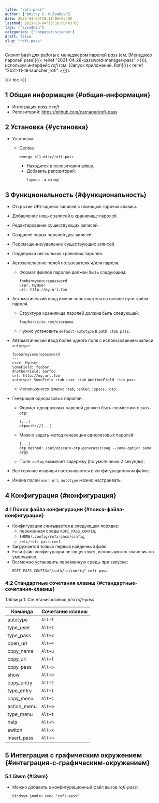 ```yaml
---
title: "rofi-pass"
author: ["Dmitry S. Kulyabov"]
date: 2022-04-03T19:11:00+03:00
lastmod: 2023-08-04T13:10:00+03:00
tags: ["sysadmin"]
categories: ["computer-science"]
draft: false
slug: "rofi-pass"
---
```


Скрипт bash для работы с менеджером паролей _pass_ (см. [Менеджер паролей pass]({{< relref "2021-04-28-password-manager-pass" >}})), используя интерфейс _rofi_ (см. [Запуск приложений. Rofi]({{< relref "2021-11-19-launcher_rofi" >}})).

<!--more-->

{{< toc >}}


## <span class="section-num">1</span> Общая информация {#общая-информация}

-   Интеграция _pass_ с _rofi_
-   Репозиторий: <https://github.com/carnager/rofi-pass>


## <span class="section-num">2</span> Установка {#установка}

-   Установка
    -   Gentoo
        ```shell
        emerge x11-misc/rofi-pass
        ```

        -   Находится в репозитории [winny](https://gpo.zugaina.org/Overlays/winny).
        -   Добавить репозиторий:
            ```shell
            layman -a winny
            ```


## <span class="section-num">3</span> Функциональность {#функциональность}

-   Открытие URL-адреса записей с помощью горячих клавиш.
-   Добавление новых записей в хранилище паролей.
-   Редактирование существующих записей.
-   Создание новых паролей для записей.
-   Перемещение/удаление существующих записей.
-   Поддержка нескольких хранилищ паролей.
-   Автозаполнение полей пользователя и/или пароля.
    -   Формат файлов паролей должен быть следующим:
        ```conf-unix
        foobarmysecurepassword
        user: MyUser
        url: http://my.url.foo
        ```
-   Автоматический ввод имени пользователя на основе пути файла пароля.
    -   Структура хранилища паролей должна быть следующей:
        ```shell
        foo/bar/site.com/username
        ```
    -   Нужно установить `default-autotype` в `path :tab pass`.
-   Автоматический ввод более одного поля с использованием записи `autotype`:
    ```conf-unix
    foobarmysecurepassword
    ---
    user: MyUser
    SomeField: foobar
    AnotherField: barfoo
    url: http://my.url.foo
    autotype: SomeField :tab user :tab AnotherField :tab pass
    ```

    -   Используются флаги: `:tab`, `:enter`, `:space`, `:otp`.
-   Генерация одноразовых паролей.
    -   Формат одноразовых паролей должен быть совместим с `pass-otp`:
        ```conf-unix
        [...]
        otpauth://[...]
        ```
    -   Можно задать метод генерации одноразовых паролей:
        ```conf-unix
        [...]
        otp_method: /opt/obscure-otp-generator/oog --some-option some args
        ```
    -   Поле `:delay` вызывает задержку (по умолчанию 2 секунды).
-   Все горячие клавиши настраиваются в конфигурационном файле.
-   Имена полей `user`, `url`, `autotype` можно настраивать.


## <span class="section-num">4</span> Конфигурация {#конфигурация}


### <span class="section-num">4.1</span> Поиск файла конфигурации {#поиск-файла-конфигурации}

-   Конфигурации считывается в следующем порядке:
    -   переменная среды `ROFI_PASS_CONFIG`;
    -   `$HOME/.config/rofi-pass/config`;
    -   `/etc/rofi-pass.conf`.
-   Загружается только первый найденный файл.
-   Если файл конфигурации не существует, используются значения по умолчанию.
-   Возможно установить переменную среды при запуске:
    ```shell
    ROFI_PASS_CONFIG="/path/to/config" rofi-pass
    ```


### <span class="section-num">4.2</span> Стандартные сочетания клавиш {#стандартные-сочетания-клавиш}

<div class="table-caption">
  <span class="table-number">&#1058;&#1072;&#1073;&#1083;&#1080;&#1094;&#1072; 1:</span>
  Сочетания клавиш для <i>rofi-pass</i>
</div>

| Команда     | Сочетание клавиш |
|-------------|------------------|
| autotype    | `Alt+1`          |
| type_user   | `Alt+2`          |
| type_pass   | `Alt+3`          |
| open_url    | `Alt+4`          |
| copy_name   | `Alt+u`          |
| copy_url    | `Alt+l`          |
| copy_pass   | `Alt+p`          |
| show        | `Alt+o`          |
| copy_entry  | `Alt+2`          |
| type_entry  | `Alt+1`          |
| copy_menu   | `Alt+c`          |
| action_menu | `Alt+a`          |
| type_menu   | `Alt+t`          |
| help        | `Alt+h`          |
| switch      | `Alt+x`          |
| insert_pass | `Alt+n`          |


## <span class="section-num">5</span> Интеграция с графическим окружением {#интеграция-с-графическим-окружением}


### <span class="section-num">5.1</span> i3wm {#i3wm}

-   Можно добавить в конфигурационный файл вызов _rofi-pass_:
    ```conf-unix
    bindsym $mod+p exec "rofi-pass"
    ```
